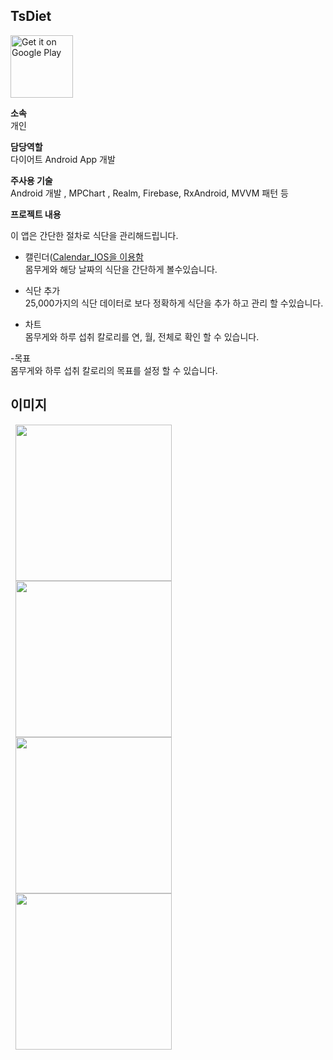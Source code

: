 ## TsDiet
<a href='https://play.google.com/store/apps/details?id=com.yts.tsdiet'><img alt='Get it on Google Play' src='https://play.google.com/intl/en_us/badges/images/generic/en_badge_web_generic.png' height="100"/></a>

**소속**  
개인
  
**담당역할**  
다이어트 Android App 개발  

**주사용 기술**  
Android 개발 , MPChart ,  Realm, Firebase, RxAndroid, MVVM 패턴 등
  
  
**프로젝트 내용**  
  
이 앱은 간단한 절차로 식단을 관리해드립니다.
  
- 캘린더([Calendar_IOS을 이용함](https://github.com/YunTaeSik/Calendar_IOS)  
몸무게와 해당 날짜의 식단을 간단하게 볼수있습니다.  
  
- 식단 추가  
25,000가지의 식단 데이터로 보다 정확하게 식단을 추가 하고 관리 할 수있습니다.  
  
- 차트  
몸무게와 하루 섭취 칼로리를 연, 월, 전체로 확인 할 수 있습니다.  
  
-목표  
몸무게와 하루 섭취 칼로리의 목표를 설정 할 수 있습니다.  
  
  
## 이미지  
 
<div>
  <img src="https://lh3.googleusercontent.com/GBaxqgIPwJPvrmYUjFBIbtQ-OUxA1muWOS5iRae1n5VKRrUfGDWZLpGy1sw4SsEBcec=w1177-h846-rw" hspace=8 width = 250>
  <img src="https://lh3.googleusercontent.com/-_njuzJggZW3hlfYaSSUgcx4gFZEZ6qtTq2_NoihX1UaaRjgFWRqdSUqiVn4AzL27D1c=w1177-h846-rw" hspace=8 width = 250>
   <img src="https://lh3.googleusercontent.com/UgG0vgiDP6h8HToqpr7sGmeViVPMkz2IR-mtYfkMsLoDIi9A8pcuqgAdsWrVotVZusk=w1177-h846-rw" hspace=8 width = 250>
</div>
<div>
  <img src="https://lh3.googleusercontent.com/fu1PR8M71Eac-Ex-X2FJ3UwBEbnN6ZF-KdsOhmjWfgxXM8qk5JrsMr4qI9VPCvbJ6U7P=w1177-h846-rw" hspace=8 width = 250>
</div>



